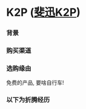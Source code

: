# K2P ([斐迅K2P](http://www.phicomm.com/cn/index.php/Products/family_details/cateid/18/id/122.html))

### 背景

### 购买渠道

### 选购缘由
免费的产品, 要啥自行车!

### 以下为折腾经历